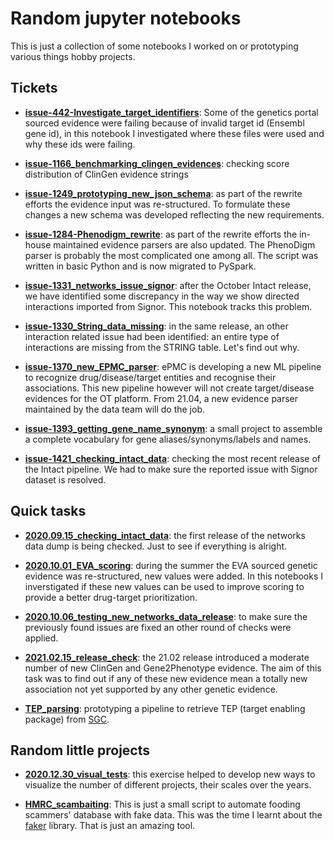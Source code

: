 # Random jupyter notebooks

This is just a collection of some notebooks I worked on or prototyping various things hobby projects.



## Tickets

* **[issue-442-Investigate_target_identifiers](issue-442-Investigate_target_identifiers)**: Some of the genetics portal sourced evidence were failing because of invalid target id (Ensembl gene id), in this notebook I investigated where these files were used and why these ids were failing.

* **[issue-1166_benchmarking_clingen_evidences](issue-1166_benchmarking_clingen_evidences)**: checking score distribution of ClinGen evidence strings

* **[issue-1249_prototyping_new_json_schema](issue-1249_prototyping_new_json_schema)**: as part of the rewrite efforts the evidence input was re-structured. To formulate these changes a new schema was developed reflecting the new requirements.

* **[issue-1284-Phenodigm_rewrite](issue-1284-Phenodigm_rewrite)**: as part of the rewrite efforts the in-house maintained evidence parsers are also updated. The PhenoDigm parser is probably the most complicated one among all. The script was written in basic Python and is now migrated to PySpark. 

* **[issue-1331_networks_issue_signor](issue-1331_networks_issue_signor)**: after the October Intact release, we have identified some discrepancy in the way we show directed interactions imported from Signor. This notebook tracks this problem.

* **[issue-1330_String_data_missing](issue-1330_String_data_missing)**: in the same release, an other interaction related issue had been identified: an entire type of interactions are missing from the STRING table. Let's find out why. 

* **[issue-1370_new_EPMC_parser](issue-1370_new_EPMC_parser)**: ePMC is developing a new ML pipeline to recognize drug/disease/target entities and recognise their associations. This new pipeline however will not create target/disease evidences for the OT platform. From 21.04, a new evidence parser maintained by the data team will do the job.

* **[issue-1393_getting_gene_name_synonym](issue-1393_getting_gene_name_synonym)**: a small project to assemble a complete vocabulary for gene aliases/synonyms/labels and names. 

* **[issue-1421_checking_intact_data](issue-1421_checking_intact_data)**: checking the most recent release of the Intact pipeline. We had to make sure the reported issue with Signor dataset is resolved.

## Quick tasks

* **[2020.09.15_checking_intact_data](2020.09.15_checking_intact_data)**: the first release of the networks data dump is being checked. Just to see if everything is alright.

* **[2020.10.01_EVA_scoring](2020.10.01_EVA_scoring)**: during the summer the EVA sourced genetic evidence was re-structured, new values were added. In this notebooks I inverstigated if these new values can be used to improve scoring to provide a better drug-target prioritization.

* **[2020.10.06_testing_new_networks_data_release](2020.10.06_testing_new_networks_data_release)**: to make sure the previously found issues are fixed an other round of checks were applied.

* **[2021.02.15_release_check](2021.02.15_release_check)**: the 21.02 release introduced a moderate number of new ClinGen and Gene2Phenotype evidence. The aim of this task was to find out if any of these new evidence mean a totally new association not yet supported by any other genetic evidence.

* **[TEP_parsing](TEP_parsing)**: prototyping a pipeline to retrieve TEP (target enabling package) from [SGC](https://www.thesgc.org/).


## Random little projects

* **[2020.12.30_visual_tests](2020.12.30_visual_tests)**: this exercise helped to develop new ways to visualize the number of different projects, their scales over the years.

* **[HMRC_scambaiting](HMRC_scambaiting)**: This is just a small script to automate fooding scammers' database with fake data. This was the time I learnt about the [faker](https://faker.readthedocs.io/) library. That is just an amazing tool.


